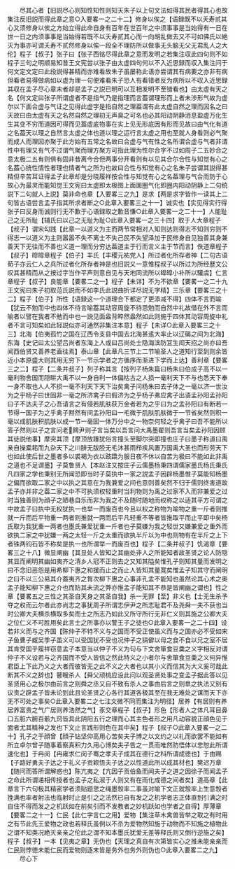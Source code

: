 <!-- { "loadSidebar": true } -->
　　尽其心者【旧説尽心则知性知性则知天朱子以上句文法如得其民者得其心也故集注反旧説而得此章之意○入要畧一之二十二】修身以俟之【语録既不以夭寿贰其心又须修身以俟之方始立得此命自身有百年在世百年之中须事事是当始得有一日在世一日之内须事事是当始得若既不以夭寿贰其心而一向胡乱做去又不可如佛氏以絶灭为事亦可谓夭寿不贰然修身以俟一段全不理防所以做事无头脑无父无君乱人之大伦】程子【叔子】张子曰【张子西铭尽得此章之意而发明之若集注収此四句则不如程子三句之明顺易知昔王文宪尝以张子由太虚四句何以不入近思録而収入集注问于何文定文定曰此段説得甚精而亦难看故朱子虽屡称此语亦尝谓其有病要之亦非有病但看者易得做病如以虚为理一句便难看朱子恐人有看错者反为病所以不収入近思録其収在孟子尽心章末者却是孟子之説已明可以互相发明不至错看也】由太虚有天之名【何文定曰张子所谓虚者不是指气乃是指理而言葢谓理形而上者未渉形气故为虚尔以下面合虚与气证之见得此虚字是指自然之理葢谓有此太虚自然之理而因名之曰天故曰由太虚有天之名然自然之理初无声臭之可名也必其阳动阴静消息盈虚万化生生其变不穷而道因可得而见葢虚底物事在实上见无形底因有形而见故曰由气化有道之名葢天以理之自然言太虚之体也道以理之运行言太虚之用也至就人身看则必气聚而成人而理因亦聚于此方始有五常之名故曰合虚与气有性之名所谓合虚与气者非谓性中有理又有气不过谓气聚而理方聚方可指此理为性尔合字不过如周子二五妙合之意太极二五有则俱有固非昔离今合但两事分开看则有以见其合尔合性与知觉有心之名葢心统性情性者理也情者气之所为也故曰合性与知觉有心之名朱子尝谓其説得甚精但辛苦耳证得孟子此章却是分晓履祥按合性与知觉有心之名葢理与气合而防于心故心为最灵而能知觉王文宪曰太虚即太极图上面圎圈气化即圈内阳动阴静上二句统説下二句就人上説】莫非命也章【入要畧三之九】是求【两是求字皆作一读其上二句皆古语尝言孟子指其所求者断之○此章入要畧三之十一】诚实也【实见得实行得张子曰反身而诚则行无不歉于心语録取之歉音慊○此章入要畧一之二十一】人能耻己之无所耻【辅氏曰以己之无耻为耻○此章入要畧一之三十四】取于人大章程子【叔子】谓宋勾践【此章一以道义为主而两节常相对人知则达则得志不知则穷则不得志一以道义为主则嚣嚣不失不离士不失己民不失望泽加于民修身自见独善其身兼善天下无往而不善也义道一理而分穷达葢道主于行而言义主于节而言】佚道章程子【叔子】皡皡章程子【伯子】丰氏【丰稷元祐党人】所过者化所存者神【二句古语荀子亦云仁人之兵所过者化所存者神是也旧説又一意惟程叔子以所过为所经歴文公叹其甚精而从之按过字当作平声则意自见与天地同流所以皡皡小补所以驩虞】仁言章程子【叔子】良能章【要畧二之一】程子【未详】不为不欲章【要畧一之二十九王文宪曰朱子初取范氏説而不如李氏此説曲折详尽説无字精】三乐章【要畧三之十二】程子【伯子】所性【语録这一个道理合下都定了更添减不得】四体不言而喻【犹云不勉而中也四体不待言喻葢其动容周旋不待思勉而自然中礼故借在外不言而喻者以譬在我者不勉而中也一説见面盎背睟然盎然如此则施于四体其动容周旋中礼者不言可知矣如此轻説似亦可通然非集注本意】程子【未详○此章入要畧三之十三】北海【伯夷孤竹之国在辽西令支县中国去北海甚逺大率止以辽碣之间为北海】东海【史记曰太公望吕尚者东海上人或曰吕尚处士隐海滨防冝生闳天招之尚亦曰吾闻西伯贤又善养老盍往焉】泰山章【此章凡三节上二节喻圣人之道知行至到则余皆近小本原盛大则其用无穷下一节示学者之方循序而渐进下学而上达】善利章【要畧三之二】程子【二条并叔子】列子称其言【按列子杨朱篇曰杨朱曰伯成子高不以一毫利物舍国而隠畊大禹不以一身自利一体偏枯古之人损一毫利天下不与也悉天下奉一身不取也人人不损一毫不利天下天下治矣禽子问杨朱曰去子体之一毫以济一世汝为之乎杨子曰世固非一毫之所济禽子曰假济为之乎杨子弗应禽子出语孟孙阳孟孙阳曰子不达夫子之心吾请言之有侵若肌肤获万金者若为之乎曰为之孟孙阳曰有断若一节得一国子为之乎禽子黙然有间孟孙阳曰一毛微于肌肤肌肤微于一节省矣然则积一毫以成肌肤积肌肤以成一节一毫固一体万分中之一物奈何轻之乎禽子曰吾不能所以答子然则以子之言问老闗尹则子言当矣以吾言问大禹墨翟则吾言当矣孟孙阳因顾其徒説他事】摩突其顶【摩顶放踵犹俗言撞头至脚尔突即撞也庄子曰墨子称道曰禹亲自操槖耜而九杂天下之川腓无胈胫无毛沐甚雨栉疾风置万国禹大圣也而形劳天下也如此使后世之墨者多以裘褐为衣以跂蹻为服日夜不休以自苦为极曰不能如此非禹之道也不足谓墨】子莫鲁贤人【本赵注又按庄子云儒墨杨秉四谓儒家墨氏杨氏秉氏凡四家之学也秉别无所闻恐即当时子莫执中一家之説孟子因辟杨墨惟子莫能知杨墨之偏而欲取二家之中以执之其意在为我兼爱之间也意则善矣然不归于儒则终害道故孟子亦并非之葢二家之中不可执须权轻重时当利物则为禹之过家不入而非兼爱之过时当独善则为顔子之陋巷自乐而非为我之不及随时随地而权称之以适其平方可谓之中故孟子曰执中无权犹执一也举一而废百也今且以权之称物为喻物之重一斤者则推就一斤而后平物重一两者则推就一两而后平凡轻重不等者皆推取平而止平即中矣杨氏取为我犹重一两者也墨氏兼爱犹重一斤者也子莫嫌为我之轻世又嫌兼爱之重外而欲执二家之中犹嫌一两之太轻一斤之太重而欲执半斤以为中也则物有在半斤之上下者铢两钧石皆不称矣是执一也所谓举一而废百也】程子【二条并叔子】饥渴章【要畧三之十八】微显阐幽【其显处人皆知之其幽处非人之所能知者故圣贤之论人防隐其显而阐明其幽如夷齐之清乡人冠不正则去之又知其隘矣惟孔子则知其量而发明之曰不念旧恶怨是用希柳下惠之和援而止之而止人皆知其量寛矣惟孟子知其守而阐明之曰不以三公易其介葢夷齐之胷次柳下惠之心事非孔孟不能知也虽然论其心术之奥孟子能知柳下惠之介也而防其未流之弊亦惟孟子能知其不恭是皆阐幽之谓也】性之章【要畧五之三性之其圣自天身之其圣自我】杀一无罪【至】非义也【士无生杀予夺之权而云尔者此亦尚志之事犹周子所谓志伊尹之所志耻君不及尧舜一夫不获也当时公卿大夫横杀横取多矣而士之所志乃如此又所守所行无非仁义则其施之公卿大夫之位仁义不可胜用矣此言士之所事亦以警王子之徒也○此章入要畧一之二十四】设若非义而与之齐国【陈仲子不特不义与之国而不受正使虽义而与之国亦必不受如宋子鱼曹子臧吴季子虽义可以受国犹不受也况仲子之狷僻以母之食不食以兄之室不居其肯受国乎履祥窃意孟子本意当以仲子不义为句与下文舍箪食豆羮之义字相反对谓仲子不义设若与之齐国而不受人皆信之然此特义之小者尔与舍箪食豆羮之义何异惟君臣上下此乃义之大者而彼皆无之此不义之大者也以其小义而信其为大义奚可哉此断其不义之辞也】瞽瞍杀人【舜父顽桃应设此问以观圣贤处事之变孟子据此答以见圣贤用心之极尔由前言之则舜之丞又自不致有杀人之事由后言之则臯之执法又别有议贵之辟孟子皆未论到此且论圣贤之心各行其道各极其至在我无难处之谋而天下亦无不可处之事矣○此章入要畧二之七注文微不同而集注为明径】居养【有居则有养居养富贵之气广居则养浩然之气】豕交章程子【叔子】形色【形者人之体凡耳目鼻口五脏六腑百骸九窍皆具此阴阳五行之理而心其主色者形之用凡动容貌正顔色见于面者尤其精神之发也下文止言践形则色在其中矣】程子【叔子○此章入要畧一之二十】孔子之于顔曾【顔子钻坚仰高用心苦矣夫子博之以文约之以礼而欲罢不能如有所立卓尔曾子随事着察真积力久用心博矣夫子告之一贯而唯然防悟体以忠恕此所谓速化也】于冉闵【冉雍求仁闵子骞之孝夫子成其在德行之科所谓成徳也】于由赐【子路好勇夫子达之于礼义子贡颖悟夫子达之以性道此所以成其材也】樊迟万章【随问而答所谓解惑也】陈亢夷之【亢因子贡伯鱼而闻夫子之道之因徐子而闻孟子之命此所谓递相传授者也孟子之私淑于人则又有在雨化成德之间者矣】道高章【此章言下六句极其精密学者须贴题思之绳墨彀率二事虽对喻下文正就彀率上生意彀者挽满也率者射法也临射时止是引之之法然已自有发之之机学者志正体直到引满之时自住不得而发之之机跃如在前矣引而不发教者之妙机跃如也学者之自得】厚薄章【要畧二之十一】仁民【此仁字言仁之用】爱物【集注草木禽兽皆举之取之有时用之有节此先王爱物之政也若释氏虽例以不杀为爱物然知施于动物而不知施之植物此之谓不知类况絶灭亲亲之伦此之谓不知本墨氏犹爱无差等释氏则又倒行逆施之矣】程子【叔子】一本【见夷之章】无伪也【天理之真自有次第皆实心之推未能亲亲而仁民则悖徳未能仁民而爱物则逐末皆是务外也务外则伪也○此章入要畧二之九】
　　尽心下
